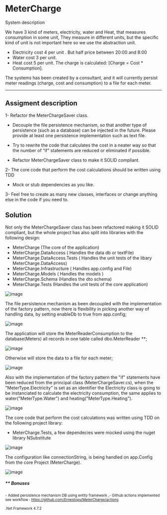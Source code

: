 # MeterCharge


System description

We have 3 kind of meters, electricity, water and Heat, that measures consumption in some unit, They measure in different units, but the specific kind of unit
is not important here so we use the abstraction unit.

- Electricity cost 4 per unit . But half price between 20:00 and 8:00
- Water cost 3 per unit.
- Heat cost 5 per unit.
The charge is calculated: [Charge = Cost * Consumption].

The systems has been created by a consultant, and it will currently persist meter readings (charge, cost and
consumption) to a file for each meter.

-------

## Assigment description

1- Refactor the MeterChargeSaver class.
- Decouple the file persistence mechanism, so that another type of persistence (such as a database) can
  be injected in the future. Please provide at least one persistence implementation such as text file.
  
- Try to rewrite the code that calculates the cost in a neater way so that the number of “if” statements
are reduced or eliminated if possible.
- Refactor MeterChargeSaver class to make it SOLID compliant.

2- The core code that perform the cost calculations should be written using TDD
- Mock or stub dependencies as you like.

3- Feel free to create as many new classes, interfaces or change anything else in the code if you need to.

## Solution
Not only the MeterChargeSaver class has been refactored making it SOLID compliant, 
but the whole project has also split into libraries with the following design:

- MeterCharge (The core of the application)
- MeterCharge.DataAccess ( Handles the data db or textFile)
- MeterCharge.DataAccess.Tests ( Handles the unit tests of the libary MeterCharge.DataAccess)
- MeterCharge.Infrastructure ( Handles app.config and File)
- MeterCharge.Models ( Handles the models )
- MeterCharge.Schema (Handles the  dto schema)
- MeterCharge.Tests (Handles the unit tests of the core application)

![image](https://user-images.githubusercontent.com/24325283/175838336-8d0e3e37-9094-43a1-9b2d-09a2cf527a66.png)

The file persistence mechanism as been decoupled with the implementation of the factory pattern, now there is flexibility in picking another way 
of handling data, by setting enableDb to true from app.config;

![image](https://user-images.githubusercontent.com/24325283/175839174-01658eec-9bda-4507-9bf0-05fb3e2e5089.png)


The application will store the MeterReaderConsumption to the database(Meters) all records in one table called dbo.MeterReader **;

![image](https://user-images.githubusercontent.com/24325283/175839437-3811cf24-e0a2-463f-845d-0472d6902536.png)

Otherwise will store the data to a file for each meter;

![image](https://user-images.githubusercontent.com/24325283/175839358-18865c64-1d9f-4a4a-ac81-b805360017a6.png)




Also with the implementation of the factory pattern the "if" statements have been reduced from the principal class (MeterChargeSaver.cs),
when the "MeterType.Electricity" is set as an identifier the  Electricity class is going to be instanciated to calculate the electricity consumption, 
the same applies to water("MeterType.Water") and heating("MeterType.Heating").

![image](https://user-images.githubusercontent.com/24325283/175838834-cc789594-65ea-41d1-b63f-15a2f783a5b4.png)


 The core code  that perform the cost calculations was written using TDD on the following project library:
 - MeterCharge.Tests,  a few dependecies were mocked using the nuget library NSubstitute
 
 ![image](https://user-images.githubusercontent.com/24325283/175839829-74987618-c5a1-43a5-8190-d85c8de3294c.png)

 
The configuration like connectionString, is being handled on app.Config 
from the core Project (MeterCharge).

![image](https://user-images.githubusercontent.com/24325283/175841056-87816472-2ce6-46cc-acca-a54cb7ee7c94.png)


##### ** Bonuses
 <sub>- Added persistence mechanism DB using entity framework ,- Github actions implemented  see workflow : https://github.com/Ernestopv/MeterCharge/actions


 <sub>.Net Framework 4.7.2 </sub>
  






